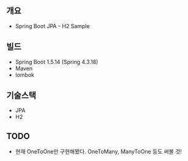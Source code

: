 ## 개요
* Spring Boot JPA - H2 Sample

## 빌드
* Spring Boot 1.5.14 (Spring 4.3.18)
* Maven
* lombok

## 기술스택
* JPA
* H2

## TODO
* 현재 OneToOne만 구현해봤다. OneToMany, ManyToOne 등도 써볼 것!
